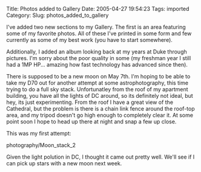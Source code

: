 Title: Photos added to Gallery
Date: 2005-04-27 19:54:23
Tags: imported
Category: 
Slug: photos_added_to_gallery

I've added two new sections to my Gallery.  The first is an area featuring some of my favorite photos.  All of these I've printed in some form and few currently as some of my best work (you have to start somewhere).

Additionally, I added an album looking back at my years at Duke through pictures.  I'm sorry about the poor quality in some (my freshman year I still had a 1MP HP... amazing how fast technology has advanced since then).

There is supposed to be a new moon on May 7th.  I'm hoping to be able to take my D70 out for another attempt at some astrophotography, this time trying to do a full sky stack.  Unfortunatley from the roof of my apartment building, you have all the lights of DC around, so its definitely not ideal, but hey, its just experimenting.  From the roof I have a great view of the Cathedral, but the problem is there is a chain link fence around the roof-top area, and my tripod doesn't go high enough to completely clear it.  At some point soon I hope to head up there at night and snap a few up close.

This was my first attempt:

<wpgallery>photography/Moon_stack_2</wpgallery>

Given the light polution in DC, I thought it came out pretty well.  We'll see if I can pick up stars with a new moon next week.
